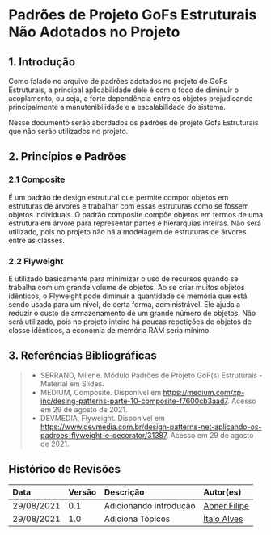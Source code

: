 # Padrões de Projeto GoFs Estruturais Não Adotados no Projeto

## 1. Introdução

Como falado no arquivo de padrões adotados no projeto de GoFs Estruturais, a principal aplicabilidade dele é com o foco de diminuir o acoplamento, ou seja, a forte dependência entre os objetos prejudicando principalmente a manutenibilidade e a escalabilidade do sistema.

Nesse documento serão abordados os padrões de projeto Gofs Estruturais que não serão utilizados no projeto.

## 2. Princípios e Padrões

### 2.1 Composite

É um padrão de design estrutural que permite compor objetos em estruturas de árvores e trabalhar com essas estruturas como se fossem objetos individuais. O padrão composite compõe objetos em termos de uma estrutura em árvore para representar partes e hierarquias inteiras. Não será utilizado, pois no projeto não há a modelagem de estruturas de árvores entre as classes.

### 2.2 Flyweight

É utilizado basicamente para minimizar o uso de recursos quando se trabalha com um grande volume de objetos. Ao se criar muitos objetos idênticos, o Flyweight pode diminuir a quantidade de memória que está sendo usada para um nível, de certa forma, administrável. Ele ajuda a reduzir o custo de armazenamento de um grande número de objetos. Não será utilizado, pois no projeto inteiro há poucas repetições de objetos de classe idênticos, a economia de memória RAM seria mínimo.

## 3. Referências Bibliográficas

> - SERRANO, Milene. Módulo Padrões de Projeto GoF(s) Estruturais - Material em Slides.
> - MEDIUM, Composite. Disponível em <https://medium.com/xp-inc/desing-patterns-parte-10-composite-f7600cb3aad7>. Acesso em 29 de agosto de 2021.
> - DEVMEDIA, Flyweight. Disponível em <https://www.devmedia.com.br/design-patterns-net-aplicando-os-padroes-flyweight-e-decorator/31387>. Acesso em 29 de agosto de 2021.

## Histórico de Revisões

| Data       | Versão | Descrição              | Autor(es)                                    |
| :--------- | :----- | :--------------------- | :------------------------------------------- |
| 29/08/2021 | 0.1    | Adicionando introdução | [Abner Filipe](https://github.com/abner423)  |
| 29/08/2021 | 1.0    | Adiciona Tópicos       | [Ítalo Alves](https://github.com/alvesitalo) |
